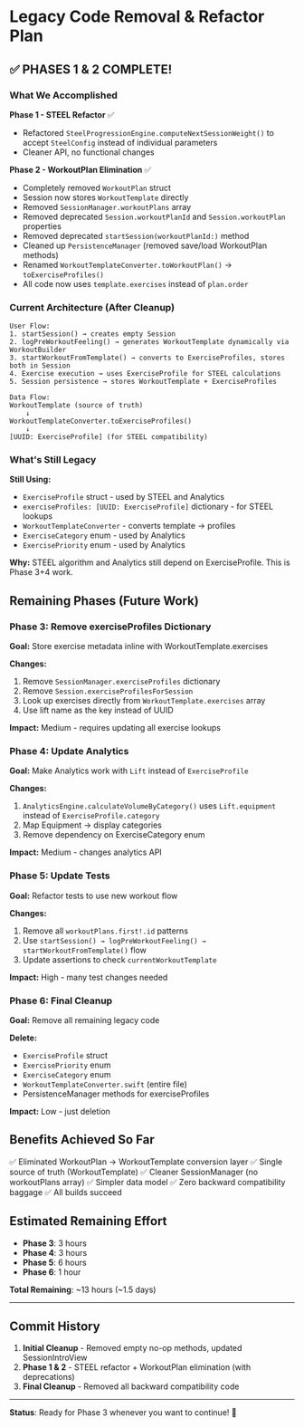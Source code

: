 # Legacy Code Removal & Refactor Plan

## ✅ PHASES 1 & 2 COMPLETE!

### What We Accomplished

**Phase 1 - STEEL Refactor** ✅
- Refactored `SteelProgressionEngine.computeNextSessionWeight()` to accept `SteelConfig` instead of individual parameters
- Cleaner API, no functional changes

**Phase 2 - WorkoutPlan Elimination** ✅
- Completely removed `WorkoutPlan` struct
- Session now stores `WorkoutTemplate` directly
- Removed `SessionManager.workoutPlans` array
- Removed deprecated `Session.workoutPlanId` and `Session.workoutPlan` properties
- Removed deprecated `startSession(workoutPlanId:)` method
- Cleaned up `PersistenceManager` (removed save/load WorkoutPlan methods)
- Renamed `WorkoutTemplateConverter.toWorkoutPlan()` → `toExerciseProfiles()`
- All code now uses `template.exercises` instead of `plan.order`

### Current Architecture (After Cleanup)

```
User Flow:
1. startSession() → creates empty Session
2. logPreWorkoutFeeling() → generates WorkoutTemplate dynamically via WorkoutBuilder
3. startWorkoutFromTemplate() → converts to ExerciseProfiles, stores both in Session
4. Exercise execution → uses ExerciseProfile for STEEL calculations
5. Session persistence → stores WorkoutTemplate + ExerciseProfiles

Data Flow:
WorkoutTemplate (source of truth)
    ↓
WorkoutTemplateConverter.toExerciseProfiles()
    ↓
[UUID: ExerciseProfile] (for STEEL compatibility)
```

### What's Still Legacy

**Still Using:**
- `ExerciseProfile` struct - used by STEEL and Analytics
- `exerciseProfiles: [UUID: ExerciseProfile]` dictionary - for STEEL lookups
- `WorkoutTemplateConverter` - converts template → profiles
- `ExerciseCategory` enum - used by Analytics
- `ExercisePriority` enum - used by Analytics

**Why:** STEEL algorithm and Analytics still depend on ExerciseProfile. This is Phase 3+4 work.

## Remaining Phases (Future Work)

### Phase 3: Remove exerciseProfiles Dictionary

**Goal:** Store exercise metadata inline with WorkoutTemplate.exercises

**Changes:**
1. Remove `SessionManager.exerciseProfiles` dictionary
2. Remove `Session.exerciseProfilesForSession`
3. Look up exercises directly from `WorkoutTemplate.exercises` array
4. Use lift name as the key instead of UUID

**Impact:** Medium - requires updating all exercise lookups

### Phase 4: Update Analytics

**Goal:** Make Analytics work with `Lift` instead of `ExerciseProfile`

**Changes:**
1. `AnalyticsEngine.calculateVolumeByCategory()` uses `Lift.equipment` instead of `ExerciseProfile.category`
2. Map Equipment → display categories
3. Remove dependency on ExerciseCategory enum

**Impact:** Medium - changes analytics API

### Phase 5: Update Tests

**Goal:** Refactor tests to use new workout flow

**Changes:**
1. Remove all `workoutPlans.first!.id` patterns
2. Use `startSession() → logPreWorkoutFeeling() → startWorkoutFromTemplate()` flow
3. Update assertions to check `currentWorkoutTemplate`

**Impact:** High - many test changes needed

### Phase 6: Final Cleanup

**Goal:** Remove all remaining legacy code

**Delete:**
- `ExerciseProfile` struct
- `ExercisePriority` enum
- `ExerciseCategory` enum
- `WorkoutTemplateConverter.swift` (entire file)
- PersistenceManager methods for exerciseProfiles

**Impact:** Low - just deletion

## Benefits Achieved So Far

✅ Eliminated WorkoutPlan → WorkoutTemplate conversion layer
✅ Single source of truth (WorkoutTemplate)
✅ Cleaner SessionManager (no workoutPlans array)
✅ Simpler data model
✅ Zero backward compatibility baggage
✅ All builds succeed

## Estimated Remaining Effort

- **Phase 3**: 3 hours
- **Phase 4**: 3 hours
- **Phase 5**: 6 hours
- **Phase 6**: 1 hour

**Total Remaining**: ~13 hours (~1.5 days)

---

## Commit History

1. **Initial Cleanup** - Removed empty no-op methods, updated SessionIntroView
2. **Phase 1 & 2** - STEEL refactor + WorkoutPlan elimination (with deprecations)
3. **Final Cleanup** - Removed all backward compatibility code

---

**Status**: Ready for Phase 3 whenever you want to continue! 🚀
